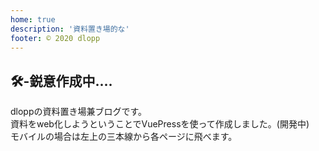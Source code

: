 ```yaml
---
home: true
description: '資料置き場的な'
footer: © 2020 dlopp
---
```

## 🛠-鋭意作成中....
dloppの資料置き場兼ブログです。 <br>
資料をweb化しようということでVuePressを使って作成しました。(開発中) <br>
モバイルの場合は左上の三本線から各ページに飛べます。